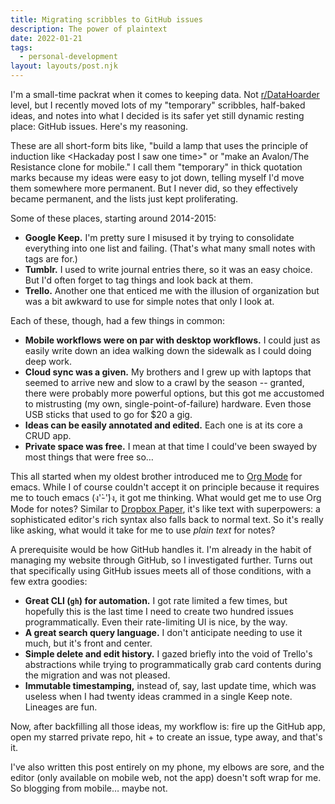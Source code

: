 ```yaml
---
title: Migrating scribbles to GitHub issues
description: The power of plaintext
date: 2022-01-21
tags:
  - personal-development
layout: layouts/post.njk
---
```


I'm a small-time packrat when it comes to keeping data. Not [r/DataHoarder](https://reddit.com/r/datahoarder) level, but I recently moved lots of my "temporary" scribbles, half-baked ideas, and notes into what I decided is its safer yet still dynamic resting place: GitHub issues. Here's my reasoning.

These are all short-form bits like, "build a lamp that uses the principle of induction like \<Hackaday post I saw one time\>" or "make an Avalon/The Resistance clone for mobile." I call them "temporary" in thick quotation marks because my ideas were easy to jot down, telling myself I'd move them somewhere more permanent. But I never did, so they effectively became permanent, and the lists just kept proliferating.

Some of these places, starting around 2014-2015:
* **Google Keep.** I'm pretty sure I misused it by trying to consolidate everything into one list and failing. (That's what many small notes with tags are for.)
* **Tumblr.** I used to write journal entries there, so it was an easy choice. But I'd often forget to tag things and look back at them.
* **Trello.** Another one that enticed me with the illusion of organization but was a bit awkward to use for simple notes that only I look at.

Each of these, though, had a few things in common:
* **Mobile workflows were on par with desktop workflows.** I could just as easily write down an idea walking down the sidewalk as I could doing deep work.
* **Cloud sync was a given.** My brothers and I grew up with laptops that seemed to arrive new and slow to a crawl by the season -- granted, there were probably more powerful options, but this got me accustomed to mistrusting (my own, single-point-of-failure) hardware. Even those USB sticks that used to go for $20 a gig.
* **Ideas can be easily annotated and edited.** Each one is at its core a CRUD app.
* **Private space was free.** I mean at that time I could've been swayed by most things that were free so…

This all started when my oldest brother introduced me to [Org Mode](https://orgmode.org) for emacs. While I of course couldn't accept it on principle because it requires me to touch emacs (ง'̀-'́)ง, it got me thinking. What would get me to use Org Mode for notes? Similar to [Dropbox Paper](https://dropbox.com/paper), it's like text with superpowers: a sophisticated editor's rich syntax also falls back to normal text. So it's really like asking, what would it take for me to use *plain text* for notes?

A prerequisite would be how GitHub handles it. I'm already in the habit of managing my website through GitHub, so I investigated further. Turns out that specifically using GitHub issues meets all of those conditions, with a few extra goodies:
* **Great CLI (`gh`) for automation.** I got rate limited a few times, but hopefully this is the last time I need to create two hundred issues programmatically. Even their rate-limiting UI is nice, by the way.
* **A great search query language.** I don't anticipate needing to use it much, but it's front and center.
* **Simple delete and edit history.** I gazed briefly into the void of Trello's abstractions while trying to programmatically grab card contents during the migration and was not pleased.
* **Immutable timestamping,** instead of, say, last update time, which was useless when I had twenty ideas crammed in a single Keep note. Lineages are fun.

Now, after backfilling all those ideas, my workflow is: fire up the GitHub app, open my starred private repo, hit + to create an issue, type away, and that's it.

I've also written this post entirely on my phone, my elbows are sore, and the editor (only available on mobile web, not the app) doesn't soft wrap for me. So blogging from mobile… maybe not.
